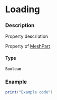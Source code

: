 # Loading
### Description
Property description

Property of [MeshPart](/classes/MeshPart/)

#### Type
`Boolean`

### Example
```lua
print("Example code")
```
